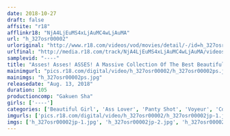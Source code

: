 ```yaml
---
date: 2018-10-27
draft: false
affsite: "r18"
afflinkr18: "NjA4LjEuMS4xLjAuMC4wLjAuMA"
url: "h_327osr00002"
urloriginal: "http://www.r18.com/videos/vod/movies/detail/-/id=h_327osr00002"
urlfinal: "http://media.r18.com/track/NjA4LjEuMS4xLjAuMC4wLjAuMA/videos/vod/movies/detail/-/id=h_327osr00002"
samplevid: "----"
title: "Asses! Asses! ASSES! A Massive Collection Of The Best Beautiful Asses vol. 2"
mainimgurl: "pics.r18.com/digital/video/h_327osr00002/h_327osr00002ps.jpg"
mainimgs: "h_327osr00002ps.jpg"
releasedate: "Aug. 13, 2018"
duration: 105
productioncomp: "Gakuen Sha"
girls: ['----']
categories: ['Beautiful Girl', 'Ass Lover', 'Panty Shot', 'Voyeur', 'Cosplay']
imgurls: ['pics.r18.com/digital/video/h_327osr00002/h_327osr00002jp-1.jpg', 'pics.r18.com/digital/video/h_327osr00002/h_327osr00002jp-2.jpg', 'pics.r18.com/digital/video/h_327osr00002/h_327osr00002jp-3.jpg', 'pics.r18.com/digital/video/h_327osr00002/h_327osr00002jp-4.jpg', 'pics.r18.com/digital/video/h_327osr00002/h_327osr00002jp-5.jpg', 'pics.r18.com/digital/video/h_327osr00002/h_327osr00002jp-6.jpg', 'pics.r18.com/digital/video/h_327osr00002/h_327osr00002jp-7.jpg', 'pics.r18.com/digital/video/h_327osr00002/h_327osr00002jp-8.jpg', 'pics.r18.com/digital/video/h_327osr00002/h_327osr00002jp-9.jpg', 'pics.r18.com/digital/video/h_327osr00002/h_327osr00002jp-10.jpg', 'pics.r18.com/digital/video/h_327osr00002/h_327osr00002jp-11.jpg', 'pics.r18.com/digital/video/h_327osr00002/h_327osr00002jp-12.jpg', 'pics.r18.com/digital/video/h_327osr00002/h_327osr00002jp-13.jpg', 'pics.r18.com/digital/video/h_327osr00002/h_327osr00002jp-14.jpg', 'pics.r18.com/digital/video/h_327osr00002/h_327osr00002jp-15.jpg', 'pics.r18.com/digital/video/h_327osr00002/h_327osr00002jp-16.jpg', 'pics.r18.com/digital/video/h_327osr00002/h_327osr00002jp-17.jpg', 'pics.r18.com/digital/video/h_327osr00002/h_327osr00002jp-18.jpg', 'pics.r18.com/digital/video/h_327osr00002/h_327osr00002jp-19.jpg', 'pics.r18.com/digital/video/h_327osr00002/h_327osr00002jp-20.jpg']
imgs: ['h_327osr00002jp-1.jpg', 'h_327osr00002jp-2.jpg', 'h_327osr00002jp-3.jpg', 'h_327osr00002jp-4.jpg', 'h_327osr00002jp-5.jpg', 'h_327osr00002jp-6.jpg', 'h_327osr00002jp-7.jpg', 'h_327osr00002jp-8.jpg', 'h_327osr00002jp-9.jpg', 'h_327osr00002jp-10.jpg', 'h_327osr00002jp-11.jpg', 'h_327osr00002jp-12.jpg', 'h_327osr00002jp-13.jpg', 'h_327osr00002jp-14.jpg', 'h_327osr00002jp-15.jpg', 'h_327osr00002jp-16.jpg', 'h_327osr00002jp-17.jpg', 'h_327osr00002jp-18.jpg', 'h_327osr00002jp-19.jpg', 'h_327osr00002jp-20.jpg']
---
```


